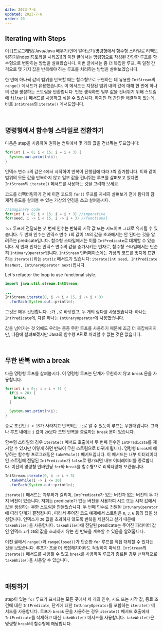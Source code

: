 ```yaml
---
date: 2023-7-6
updated: 2023-7-6
order: 20
---
```

## Iterating with Steps

이 [[프로그래밍/Java/Java 배우기/언어 알아보기/명령형에서 함수형 스타일로 리팩토링하기/index|튜토리얼 시리즈]]의 이전 글에서는 명령형으로 작성된 간단한 루프를 함수형으로 변환하는 방법을 살펴봤습니다. 이번 글에서는 좀 더 복잡한 루프, 즉 일정 간격으로 몇 가지 값을 반복해야 하는 루프를 처리하는 방법을 살펴보겠습니다.

한 번에 하나씩 값의 범위를 반복할 때는 함수형으로 구현하는 데 유용한 `IntStream`의 `range()` 메서드가 유용했습니다. 이 메서드는 지정된 범위 내의 값에 대해 한 번에 하나의 값을 생성하는 스트림을 반환합니다. 언뜻 생각하면 일부 값을 건너뛰기 위해 스트림에 `filter()` 메서드를 사용하고 싶을 수 있습니다. 하지만 더 간단한 해결책이 있는데, 바로 `IntStream`의 `iterate()` 메서드입니다.

 

## 명령형에서 함수형 스타일로 전환하기

다음은 step을 사용하여 원하는 범위에서 몇 개의 값을 건너뛰는 루프입니다:

```java
for(int i = 0; i < 15; i = i + 3) {
  System.out.println(i);
}
```

인덱스 변수 `i`의 값은 `0`에서 시작하여 반복이 진행됨에 따라 `3`씩 증가합니다. 이와 같이 범위의 모든 값을 반복하지 않고 일부 값을 건너뛰는 루프를 살펴보고 있다면 `IntStream`의 `iterate()` 메서드를 사용하는 것을 고려해 보세요.

코드를 리팩터링하기 전에 이전 코드의 `for()` 루프를 자세히 살펴보기 전에 람다의 잠재적 용도를 살펴볼 수 있는 가상의 안경을 쓰고 살펴봅시다.

```java
//imaginary code
for(int i = 0; i < 15; i = i + 3) //imperative
for(seed, i -> i < 15, i -> i + 3) //functional
```

`for` 루프에 전달되는 첫 번째 인수는 반복의 시작 값 또는 시드이며 그대로 유지될 수 있습니다. 두 번째 인수는 인덱스 변수 `i`의 값이 `15`의 값을 초과해서는 안 된다는 것을 알려주는 predicate입니다. 함수형 스타일에서는 이를 `IntPredicate`로 대체할 수 있습니다. 세 번째 인자는 인덱스 변수의 값을 증가시키는 인자로, 함수형 스타일에서는 단순히 `IntUnaryOperator`입니다. `IntStream` 인터페이스에는 가상의 코드를 멋지게 표현하는 `iterate()`라는 `static` 메서드가 있습니다: `iterate(int seed, IntPredicate hasNext, IntUnaryOperator next)`입니다.

Let's refactor the loop to use functional style.

```java
import java.util.stream.IntStream;

...
IntStream.iterate(0, i -> i < 15, i -> i + 3)
  .forEach(System.out::println);
```

그것은 매우 간단합니다. `;`가 `,`로 바뀌었고, 두 개의 람다를 사용했습니다: 하나는 `IntPredicate`에, 다른 하나는 `IntUnaryOperator`에 사용했습니다.

값을 넘어가는 것 외에도 우리는 종종 무한 루프를 사용하기 때문에 조금 더 복잡해지지만, 다음에 살펴보겠지만 Java의 함수형 API로 처리할 수 없는 것은 없습니다.

 

## 무한 반복 with a break

다음 명령형 루프를 살펴봅시다. 이 명령형 루프는 단계가 무한하지 않고 `break` 문을 사용합니다.

```java
for(int i = 0;; i = i + 3) {
  if(i > 20) {
    break;
  }

  System.out.println(i);
}
```

종료 조건인 `i < 15`가 사라지고 반복되는 `;;`로 알 수 있듯이 루프는 무한대입니다. 그러나 루프 내에는 `i` 값이 `20`보다 크면 반복을 종료하는 `break` 문이 있습니다.

함수형 스타일의 경우 `iterate()` 메서드 호출에서 두 번째 인수인 `IntPredicate`를 제거할 수 있지만 이렇게 하면 반복이 무한 스트림으로 바뀌게 됩니다. 명령형 `break`에 해당하는 함수형 프로그래밍은 `takeWhile()` 메서드입니다. 이 메서드는 내부 이터레이터인 스트림에 전달된 `IntPredicate`가 `false`로 평가되면 내부 이터레이터를 종료합니다. 이전의 명령형 언바인딩 `for`와 `break`를 함수형으로 리팩터링해 보겠습니다.

```java
IntStream.iterate(0, i -> i + 3)
  .takeWhile(i -> i <= 20)
  .forEach(System.out::println);
```

`iterate()` 메서드는 과부하가 걸리며, `IntPredicate`가 있는 버전과 없는 버전의 두 가지 버전이 있습니다. 저희는 predicate가 없는 버전을 사용하여 시드 또는 시작 값에서 값을 생성하는 무한 스트림을 만들었습니다. 두 번째 인수로 전달된 `IntUnaryOperator`에 따라 단계가 결정됩니다. 따라서 주어진 코드 예제에서 스트림은 `0`, `3`, `6` 등의 값을 생성합니다. 인덱스가 `20` 값을 초과하지 않도록 반복을 제한하고 싶기 때문에 `takeWhile()`을 사용합니다. `takeWhile()`에 전달된 predicate는 주어진 파라미터 값인 인덱스 `i`가 `20`의 값을 초과하지 않는 한 반복을 계속할 수 있음을 알려줍니다.

이전 글에서 `range()`와 `rangeClosed()`가 단순한 `for` 루프를 직접 대체할 수 있다는 것을 보았습니다. 루프가 조금 더 복잡해지더라도 걱정하지 마세요. `IntStream`의 `iterate()` 메서드를 사용할 수 있고 `break`를 사용하여 루프가 종료된 경우 선택적으로 `takeWhile()`을 사용할 수 있습니다.

 

## 매핑하기

step이 있는 `for` 루프가 표시되는 모든 곳에서 세 개의 인수, 시드 또는 시작 값, 종료 조건에 대한 `IntPredicate`, 단계에 대한 `IntUnaryOperator`를 포함하는 `iterate()` 메서드를 사용합니다. 루프가 `break` 문을 사용하는 경우 `iterate()` 메서드 호출에서 `IntPredicate`를 삭제하고 대신 `takeWhile()` 메서드를 사용합니다. `takeWhile()`은 명령형 `break`의 함수형에 해당합니다.
